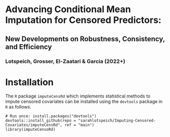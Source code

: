 # Advancing Conditional Mean Imputation for Censored Predictors: 
## New Developments on Robustness, Consistency, and Efficiency
### Lotspeich, Grosser, El-Zaatari & Garcia (2022+)

# Installation 

The `R` package `imputeCensRd` which implements statistical methods to impute censored covariates can be installed using the `devtools` package in `R` as follows. 

```{r}
# Run once: install.packages("devtools")
devtools::install_github(repo = "sarahlotspeich/Imputing-Censored-Covariates/imputeCensRd", ref = "main")
library(imputeCensoRd)
```
